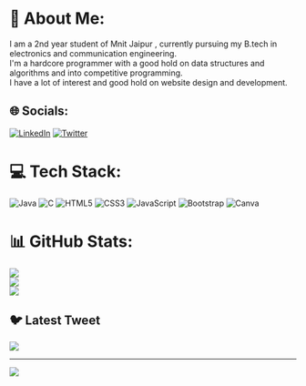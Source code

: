 # 💫 About Me:
I am a 2nd year student of Mnit Jaipur , currently pursuing my B.tech in electronics and communication engineering.<br> I'm a hardcore programmer with a good hold on data structures and algorithms and into competitive programming.<br> I have a lot of interest and good hold on website design and development. 


## 🌐 Socials:
[![LinkedIn](https://img.shields.io/badge/LinkedIn-%230077B5.svg?logo=linkedin&logoColor=white)](https://linkedin.com/in/mayank-goyal-393426251) [![Twitter](https://img.shields.io/badge/Twitter-%231DA1F2.svg?logo=Twitter&logoColor=white)](https://twitter.com/MayankG17011825) 

# 💻 Tech Stack:
![Java](https://img.shields.io/badge/java-%23ED8B00.svg?style=for-the-badge&logo=java&logoColor=white) ![C](https://img.shields.io/badge/c-%2300599C.svg?style=for-the-badge&logo=c&logoColor=white) ![HTML5](https://img.shields.io/badge/html5-%23E34F26.svg?style=for-the-badge&logo=html5&logoColor=white) ![CSS3](https://img.shields.io/badge/css3-%231572B6.svg?style=for-the-badge&logo=css3&logoColor=white) ![JavaScript](https://img.shields.io/badge/javascript-%23323330.svg?style=for-the-badge&logo=javascript&logoColor=%23F7DF1E) ![Bootstrap](https://img.shields.io/badge/bootstrap-%23563D7C.svg?style=for-the-badge&logo=bootstrap&logoColor=white) ![Canva](https://img.shields.io/badge/Canva-%2300C4CC.svg?style=for-the-badge&logo=Canva&logoColor=white)
# 📊 GitHub Stats:
![](https://github-readme-stats.vercel.app/api?username=mayankh25081&theme=dark&hide_border=false&include_all_commits=false&count_private=false)<br/>
![](https://github-readme-streak-stats.herokuapp.com/?user=mayankh25081&theme=dark&hide_border=false)<br/>
![](https://github-readme-stats.vercel.app/api/top-langs/?username=mayankh25081&theme=dark&hide_border=false&include_all_commits=false&count_private=false&layout=compact)

## 🐦 Latest Tweet
[![](https://gtce.itsvg.in/api?username=MayankG17011825)](https://github.com/VishwaGauravIn/github-twitter-card-embed)

---
[![](https://visitcount.itsvg.in/api?id=mayankh25081&icon=0&color=0)](https://visitcount.itsvg.in)

<!-- Proudly created with GPRM ( https://gprm.itsvg.in ) -->
